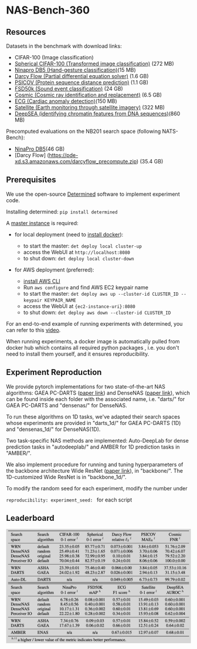 # NAS-Bench-360

## Resources 
<!--Homepage / dataset downloads: [here](https://rtu715.github.io/NAS-Bench-360/)-->

Datasets in the benchmark with download links:
- CIFAR-100 (Image classification)
- [Spherical CIFAR-100 (Transformed image classification)](https://pde-xd.s3.amazonaws.com/spherical/s2_cifar100.gz) (272 MB)
- [Ninapro DB5 (Hand-gesture classification)](https://pde-xd.s3.amazonaws.com/ninapro/ninapro_train.npy)(15 MB)
- [Darcy Flow (Partial differential equation solver)](https://pde-xd.s3.amazonaws.com/piececonst_r421_N1024_smooth1.mat) (1.6 GB) 
- [PSICOV (Protein sequence distance prediction)](https://pde-xd.s3.amazonaws.com/protein.zip) (1.1 GB)
- [FSD50k (Sound event classification)](https://pde-xd.s3.amazonaws.com/audio/audio.zip) (24 GB)
- [Cosmic (Cosmic ray identification and replacement)](https://pde-xd.s3.amazonaws.com/cosmic/deepCR.ACS-WFC.train.tar) (6.5 GB)
- [ECG (Cardiac anomaly detection)](https://pde-xd.s3.amazonaws.com/ECG/challenge2017.pkl)(150 MB)
- [Satellite (Earth monitoring through satellite imagery)](https://pde-xd.s3.amazonaws.com/satellite/satellite_train.npy) (322 MB)
- [DeepSEA (identifying chromatin features from DNA sequences)](https://pde-xd.s3.amazonaws.com/deepsea/deepsea_filtered.npz)(860 MB)

Precomputed evaluations on the NB201 search space (following NATS-Bench):
- [NinaPro DB5](https://pde-xd.s3.amazonaws.com/ninapro_precompute.zip)(46 GB)
- [Darcy Flow] (https://pde-xd.s3.amazonaws.com/darcyflow_precompute.zip) (35.4 GB)

## Prerequisites 
We use the open-source [Determined](https://docs.determined.ai/latest/how-to/installation/aws.html?highlight=det%20deploy) 
software to implement experiment code. 

Installing determined: `pip install determined`

A [master instance](https://docs.determined.ai/latest/how-to/installation/deploy.html) is required:
- for local deployment (need to [install docker](https://docs.determined.ai/latest/how-to/installation/requirements.html#install-docker)):
  - to start the master: `det deploy local cluster-up`
  - access the WebUI at `http://localhost:8080`
  - to shut down: `det deploy local cluster-down`
    
- for AWS deployment (preferred):
  - [install AWS CLI](https://docs.aws.amazon.com/cli/latest/userguide/cli-chap-install.html)
  - Run `aws configure` and find AWS EC2 keypair name
  - to start the master: `det deploy aws up --cluster-id CLUSTER_ID --keypair KEYPAIR_NAME`
  - access the WebUI at `{ec2-instance-uri}:8080`
  - to shut down: `det deploy aws down --cluster-id CLUSTER_ID`
    
For an end-to-end example of running experiments with determined, you can refer to this [video](https://www.youtube.com/watch?v=htObOwwnhQk&t=394s).

When running experiments, a docker image is automatically pulled from docker hub which contains all required python packages
, i.e. you don't need to install them yourself, and it ensures reproducibility. 

## Experiment Reproduction
We provide pytorch implementations for two state-of-the-art NAS algorithms: GAEA PC-DARTS ([paper link](https://arxiv.org/pdf/2004.07802.pdf))
and DenseNAS ([paper link](https://arxiv.org/abs/1906.09607)), 
which can be found inside each folder with the associated name, i.e. "darts/" for GAEA PC-DARTS 
and "densenas/" for DenseNAS.

To run these algorithms on 1D tasks, we've adapted their search spaces whose experiments are provided in "darts_1d/" for GAEA PC-DARTS (1D) and "densenas_1d/" for DenseNAS(1D). 

Two task-specific NAS methods are implemented: Auto-DeepLab for dense prediction tasks in "autodeeplab/" and AMBER for 1D prediction tasks in "AMBER/".

We also implement procedure for running and tuning hyperparameters of the backbone architecture Wide ResNet ([paper link](http://arxiv.org/abs/1605.07146)), in "backbone/". The 1D-customized Wide ResNet is in "backbone_1d/".




To modify the random seed for each experiment, modify the number under 

`reproducibility: experiment_seed: ` for each script


## Leaderboard
![alt text](https://github.com/rtu715/NAS-Bench-360/blob/main/images/leaderboard.png)









